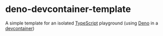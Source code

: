 # deno-devcontainer-template

A simple template for an isolated [TypeScript](https://www.typescriptlang.org/) playground (using [Deno](https://deno.com/) in a [devcontainer](https://containers.dev/))
